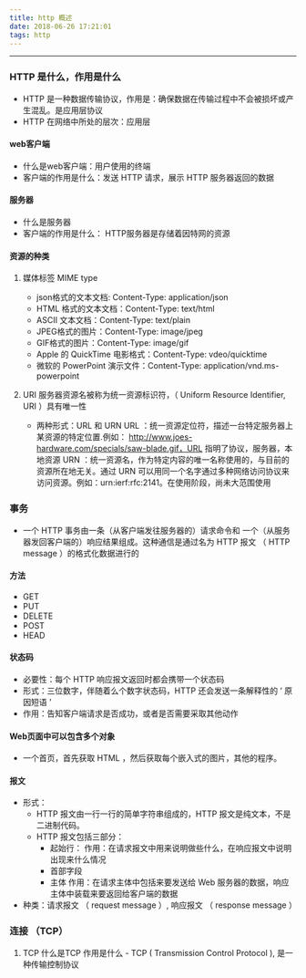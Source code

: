```yaml
---
title: http 概述
date: 2018-06-26 17:21:01
tags: http
---
```


------

###  HTTP 是什么，作用是什么
   * HTTP 是一种数据传输协议，作用是：确保数据在传输过程中不会被损坏或产生混乱。是应用层协议
   * HTTP 在网络中所处的层次：应用层

#### web客户端
   * 什么是web客户端：用户使用的终端
   * 客户端的作用是什么：发送 HTTP 请求，展示 HTTP 服务器返回的数据

#### 服务器
   * 什么是服务器
   * 客户端的作用是什么： HTTP服务器是存储着因特网的资源

#### 资源的种类
   1. 媒体标签 MIME type
      *  json格式的文本文档: Content-Type: application/json
      *  HTML 格式的文本文档：Content-Type: text/html
      *  ASCII 文本文档：Content-Type: text/plain
      *  JPEG格式的图片：Content-Type: image/jpeg
      *  GIF格式的图片：Content-Type: image/gif
      *  Apple 的 QuickTime 电影格式：Content-Type: vdeo/quicktime
      *  微软的 PowerPoint 演示文件：Content-Type: application/vnd.ms-powerpoint

   2. URI
      服务器资源名被称为统一资源标识符，（ Uniform Resource Identifier, URI ）具有唯一性
      - 两种形式：URL 和 URN
        URL ：统一资源定位符，描述一台特定服务器上某资源的特定位置.例如： http://www.joes-hardware.com/specials/saw-blade.gif，URL 指明了协议，服务器，本地资源
        URN ：统一资源名，作为特定内容的唯一名称使用的，与目前的资源所在地无关。通过 URN 可以用同一个名字通过多种网络访问协议来访问资源。例如：urn:ierf:rfc:2141。在使用阶段，尚未大范围使用

### 事务
  - 一个 HTTP 事务由一条（从客户端发往服务器的）请求命令和 一个（从服务器发回客户端的）响应结果组成。这种通信是通过名为 HTTP 报文 （ HTTP message ）的格式化数据进行的

#### 方法
  -  GET
  -  PUT
  -  DELETE
  -  POST
  -  HEAD
#### 状态码
  - 必要性：每个 HTTP 响应报文返回时都会携带一个状态码
  - 形式：三位数字，伴随着么个数字状态码，HTTP 还会发送一条解释性的 ‘ 原因短语 ’
  - 作用：告知客户端请求是否成功，或者是否需要采取其他动作

#### Web页面中可以包含多个对象
  - 一个首页，首先获取 HTML ，然后获取每个嵌入式的图片，其他的程序。

#### 报文
  - 形式：
    - HTTP 报文由一行一行的简单字符串组成的，HTTP 报文是纯文本，不是二进制代码。
    - HTTP 报文包括三部分：
      - 起始行：
        作用：在请求报文中用来说明做些什么，在响应报文中说明出现来什么情况
      - 首部字段
      - 主体
        作用：在请求主体中包括来要发送给 Web 服务器的数据，响应主体中装载来要返回给客户端的数据
  - 种类：请求报文 （ request message ）, 响应报文 （ response message ）

### 连接 （TCP）

  1. TCP 什么是TCP 作用是什么
    - TCP ( Transmission Control Protocol ), 是一种传输控制协议
